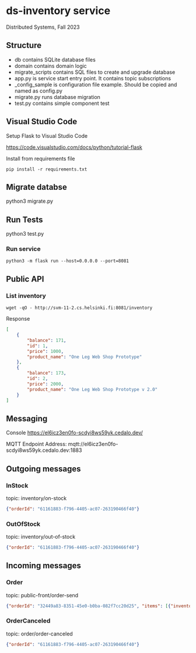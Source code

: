 # ds-inventory service
Distributed Systems, Fall 2023

## Structure

* db contains SQLite database files
* domain contains domain logic
* migrate_scripts contains SQL files to create and upgrade database
* app.py is service start entry point. It contains topic subscriptions
* _config_sample is configuration file example. Should be copied and named as config.py
* migrate.py runs database migration
* test.py contains simple component test

## Visual Studio Code

Setup Flask to Visual Studio Code

https://code.visualstudio.com/docs/python/tutorial-flask

Install from requirements file

```console
pip install -r requirements.txt
```

## Migrate databse

python3 migrate.py

## Run Tests

python3 test.py

### Run service

```console
python3 -m flask run --host=0.0.0.0 --port=8081
```

## Public API

### List inventory

```console
wget -qO - http://svm-11-2.cs.helsinki.fi:8081/inventory
```


Response

```json
[
    {
        "balance": 171,
        "id": 1,
        "price": 1000,
        "product_name": "One Leg Web Shop Prototype"
    },
    {
        "balance": 173,
        "id": 2,
        "price": 2000,
        "product_name": "One Leg Web Shop Prototype v 2.0"
    }
]
```

## Messaging

Console
https://el6icz3en0fo-scdyi8ws59yk.cedalo.dev/

MQTT Endpoint Address: mqtt://el6icz3en0fo-scdyi8ws59yk.cedalo.dev:1883

## Outgoing messages 

### InStock

topic: inventory/on-stock

```json
{"orderId": "61161883-f796-4405-ac07-263190466f40"}
```

### OutOfStock

topic: inventory/out-of-stock

```json
{"orderId": "61161883-f796-4405-ac07-263190466f40"}
```

## Incoming messages

### Order

topic: public-front/order-send

```json
{"orderId": "32449a83-8351-45e0-b0ba-082f7cc20d25", "items": [{"inventoryId": 1, "count": 10}, {"inventoryId": 2, "count": 10}]}
```

### OrderCanceled

topic: order/order-canceled

```json
{"orderId": "61161883-f796-4405-ac07-263190466f40"}
```